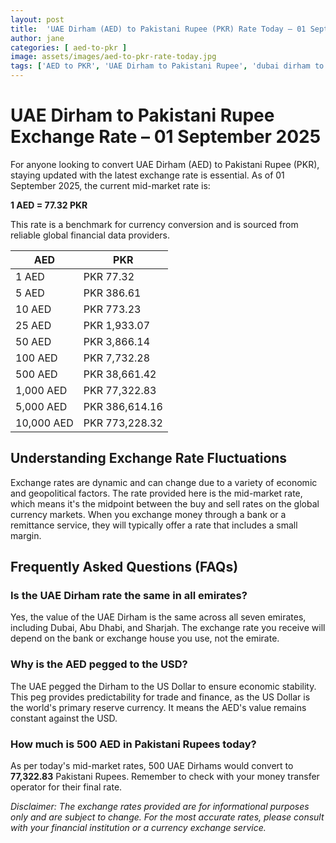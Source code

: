 ```yaml
---
layout: post
title:  'UAE Dirham (AED) to Pakistani Rupee (PKR) Rate Today – 01 September 2025'
author: jane
categories: [ aed-to-pkr ]
image: assets/images/aed-to-pkr-rate-today.jpg
tags: ['AED to PKR', 'UAE Dirham to Pakistani Rupee', 'dubai dirham to pkr', 'dirham rate in pakistan today', 'uae exchange rate pakistan']
---
```


# UAE Dirham to Pakistani Rupee Exchange Rate – 01 September 2025

For anyone looking to convert UAE Dirham (AED) to Pakistani Rupee (PKR), staying updated with the latest exchange rate is essential. As of 01 September 2025, the current mid-market rate is:

**1 AED = 77.32 PKR**

This rate is a benchmark for currency conversion and is sourced from reliable global financial data providers.

| AED | PKR |
| --- | --- |
| 1 AED | PKR 77.32 |
| 5 AED | PKR 386.61 |
| 10 AED | PKR 773.23 |
| 25 AED | PKR 1,933.07 |
| 50 AED | PKR 3,866.14 |
| 100 AED | PKR 7,732.28 |
| 500 AED | PKR 38,661.42 |
| 1,000 AED | PKR 77,322.83 |
| 5,000 AED | PKR 386,614.16 |
| 10,000 AED | PKR 773,228.32 |


## Understanding Exchange Rate Fluctuations

Exchange rates are dynamic and can change due to a variety of economic and geopolitical factors. The rate provided here is the mid-market rate, which means it's the midpoint between the buy and sell rates on the global currency markets. When you exchange money through a bank or a remittance service, they will typically offer a rate that includes a small margin.

## Frequently Asked Questions (FAQs)

### Is the UAE Dirham rate the same in all emirates?

Yes, the value of the UAE Dirham is the same across all seven emirates, including Dubai, Abu Dhabi, and Sharjah. The exchange rate you receive will depend on the bank or exchange house you use, not the emirate.

### Why is the AED pegged to the USD?

The UAE pegged the Dirham to the US Dollar to ensure economic stability. This peg provides predictability for trade and finance, as the US Dollar is the world's primary reserve currency. It means the AED's value remains constant against the USD.

### How much is 500 AED in Pakistani Rupees today?

As per today's mid-market rates, 500 UAE Dirhams would convert to **77,322.83** Pakistani Rupees. Remember to check with your money transfer operator for their final rate.



*Disclaimer: The exchange rates provided are for informational purposes only and are subject to change. For the most accurate rates, please consult with your financial institution or a currency exchange service.*
